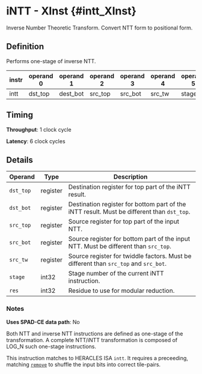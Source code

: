 # iNTT - XInst {#intt_XInst}

Inverse Number Theoretic Transform. Convert NTT form to positional form.

## Definition

Performs one-stage of inverse NTT.

| instr | operand 0 | operand 1 | operand 2 | operand 3 | operand 4 | operand 5 | operand 6 |
|-|-|-|-|-|-|-|-|
| intt | dst_top | dest_bot | src_top | src_bot | src_tw | stage | res |

## Timing

**Throughput**: 1 clock cycle

**Latency**: 6 clock cycles

## Details

| Operand | Type | Description |
|-|-|-|
| `dst_top` | register | Destination register for top part of the iNTT result. |
| `dst_bot` | register | Destination register for bottom part of the iNTT result. Must be different than `dst_top`. |
| `src_top` | register | Source register for top part of the input NTT. |
| `src_bot` | register | Source register for bottom part of the input NTT. Must be different than `src_top`. |
| `src_tw` | register | Source register for twiddle factors. Must be different than `src_top` and `src_bot`. |
| `stage` | int32 | Stage number of the current iNTT instruction. |
| `res` | int32 | Residue to use for modular reduction. |

### Notes

**Uses SPAD-CE data path**: No

Both NTT and inverse NTT instructions are defined as one-stage of the transformation. A complete NTT/iNTT transformation is composed of LOG_N such one-stage instructions.

This instruction matches to HERACLES ISA `intt`. It requires a preceeding, matching [`remove`](xinst_remove.md) to shuffle the input bits into correct tile-pairs.

